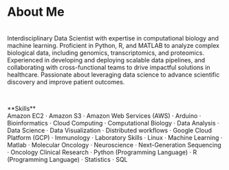 # About Me

<br>
Interdisciplinary Data Scientist with expertise in computational biology and machine learning. Proficient in Python, R, and MATLAB to analyze complex biological data, including genomics, transcriptomics, and proteomics. Experienced in developing and deploying scalable data pipelines, and collaborating with cross-functional teams to drive impactful solutions in healthcare. Passionate about leveraging data science to advance scientific discovery and improve patient outcomes.

<p>&nbsp;</p>
**Skills**<br>
Amazon EC2 · Amazon S3 · Amazon Web Services (AWS) · Arduino · Bioinformatics · Cloud Computing · Computational Biology · Data Analysis · Data Science · Data Visualization · Distributed workflows · Google Cloud Platform (GCP) ·  Immunology · Laboratory Skills · Linux  · Machine Learning · Matlab · Molecular Oncology · Neuroscience · Next-Generation Sequencing · Oncology Clinical Research · Python (Programming Language) ·  R (Programming Language) · Statistics · SQL
